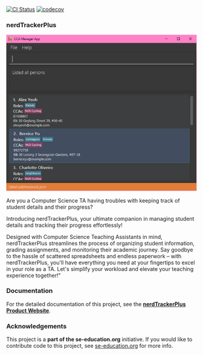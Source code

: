 [![CI Status](https://github.com/se-edu/addressbook-level3/workflows/Java%20CI/badge.svg)](https://github.com/se-edu/addressbook-level3/actions)
[![codecov](https://codecov.io/gh/AY2324S2-CS2103T-F11-1/tp/graph/badge.svg?token=BHN72CM28D)](https://codecov.io/gh/AY2324S2-CS2103T-F11-1/tp)

### nerdTrackerPlus

![Ui](docs/images/Ui.png)

Are you a Computer Science TA having troubles with keeping track of student details and their progress?

Introducing nerdTrackerPlus, your ultimate companion in managing student details and tracking their progress effortlessly!

Designed with Computer Science Teaching Assistants in mind, nerdTrackerPlus streamlines the process of organizing student information, grading assignments, and monitoring their academic journey. Say goodbye to the hassle of scattered spreadsheets and endless paperwork – with nerdTrackerPlus, you'll have everything you need at your fingertips to excel in your role as a TA. Let's simplify your workload and elevate your teaching experience together!"



### Documentation
For the detailed documentation of this project, see the **[nerdTrackerPlus Product Website](https://ay2324s2-cs2103t-f11-1.github.io/tp/)**.

### Acknowledgements
This project is a **part of the se-education.org** initiative. If you would like to contribute code to this project, see [se-education.org](https://se-education.org#https://se-education.org/#contributing) for more info.
